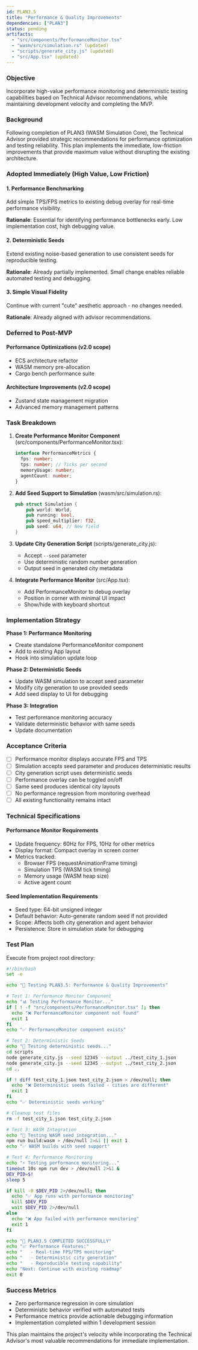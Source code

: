 ```yaml
---
id: PLAN3.5
title: "Performance & Quality Improvements"
dependencies: ["PLAN3"]
status: pending
artifacts:
  - "src/components/PerformanceMonitor.tsx"
  - "wasm/src/simulation.rs" (updated)
  - "scripts/generate_city.js" (updated)
  - "src/App.tsx" (updated)
---
```


### Objective
Incorporate high-value performance monitoring and deterministic testing capabilities based on Technical Advisor recommendations, while maintaining development velocity and completing the MVP.

### Background
Following completion of PLAN3 (WASM Simulation Core), the Technical Advisor provided strategic recommendations for performance optimization and testing reliability. This plan implements the immediate, low-friction improvements that provide maximum value without disrupting the existing architecture.

### Adopted Immediately (High Value, Low Friction)

#### 1. Performance Benchmarking
Add simple TPS/FPS metrics to existing debug overlay for real-time performance visibility.

**Rationale**: Essential for identifying performance bottlenecks early. Low implementation cost, high debugging value.

#### 2. Deterministic Seeds
Extend existing noise-based generation to use consistent seeds for reproducible testing.

**Rationale**: Already partially implemented. Small change enables reliable automated testing and debugging.

#### 3. Simple Visual Fidelity
Continue with current "cute" aesthetic approach - no changes needed.

**Rationale**: Already aligned with advisor recommendations.

### Deferred to Post-MVP

#### Performance Optimizations (v2.0 scope)
- ECS architecture refactor
- WASM memory pre-allocation
- Cargo bench performance suite

#### Architecture Improvements (v2.0 scope)
- Zustand state management migration
- Advanced memory management patterns

### Task Breakdown

1. **Create Performance Monitor Component** (src/components/PerformanceMonitor.tsx):
   ```typescript
   interface PerformanceMetrics {
     fps: number;
     tps: number; // Ticks per second
     memoryUsage: number;
     agentCount: number;
   }
   ```

2. **Add Seed Support to Simulation** (wasm/src/simulation.rs):
   ```rust
   pub struct Simulation {
       pub world: World,
       pub running: bool,
       pub speed_multiplier: f32,
       pub seed: u64, // New field
   }
   ```

3. **Update City Generation Script** (scripts/generate_city.js):
   - Accept `--seed` parameter
   - Use deterministic random number generation
   - Output seed in generated city metadata

4. **Integrate Performance Monitor** (src/App.tsx):
   - Add PerformanceMonitor to debug overlay
   - Position in corner with minimal UI impact
   - Show/hide with keyboard shortcut

### Implementation Strategy

**Phase 1: Performance Monitoring**
- Create standalone PerformanceMonitor component
- Add to existing App layout
- Hook into simulation update loop

**Phase 2: Deterministic Seeds**
- Update WASM simulation to accept seed parameter
- Modify city generation to use provided seeds
- Add seed display to UI for debugging

**Phase 3: Integration**
- Test performance monitoring accuracy
- Validate deterministic behavior with same seeds
- Update documentation

### Acceptance Criteria
- [ ] Performance monitor displays accurate FPS and TPS
- [ ] Simulation accepts seed parameter and produces deterministic results
- [ ] City generation script uses deterministic seeds
- [ ] Performance overlay can be toggled on/off
- [ ] Same seed produces identical city layouts
- [ ] No performance regression from monitoring overhead
- [ ] All existing functionality remains intact

### Technical Specifications

#### Performance Monitor Requirements
- Update frequency: 60Hz for FPS, 10Hz for other metrics
- Display format: Compact overlay in screen corner
- Metrics tracked:
  - Browser FPS (requestAnimationFrame timing)
  - Simulation TPS (WASM tick timing)
  - Memory usage (WASM heap size)
  - Active agent count

#### Seed Implementation Requirements
- Seed type: 64-bit unsigned integer
- Default behavior: Auto-generate random seed if not provided
- Scope: Affects both city generation and agent behavior
- Persistence: Store in simulation state for debugging

### Test Plan
Execute from project root directory:

```bash
#!/bin/bash
set -e

echo "🧪 Testing PLAN3.5: Performance & Quality Improvements"

# Test 1: Performance Monitor Component
echo "📊 Testing Performance Monitor..."
if [ ! -f "src/components/PerformanceMonitor.tsx" ]; then
  echo "❌ PerformanceMonitor component not found"
  exit 1
fi
echo "✅ PerformanceMonitor component exists"

# Test 2: Deterministic Seeds
echo "🎲 Testing deterministic seeds..."
cd scripts
node generate_city.js --seed 12345 --output ../test_city_1.json
node generate_city.js --seed 12345 --output ../test_city_2.json
cd ..

if ! diff test_city_1.json test_city_2.json > /dev/null; then
  echo "❌ Deterministic seeds failed - cities are different"
  exit 1
fi
echo "✅ Deterministic seeds working"

# Cleanup test files
rm -f test_city_1.json test_city_2.json

# Test 3: WASM Integration
echo "🦀 Testing WASM seed integration..."
npm run build:wasm > /dev/null 2>&1 || exit 1
echo "✅ WASM builds with seed support"

# Test 4: Performance Monitoring
echo "⚡ Testing performance monitoring..."
timeout 10s npm run dev > /dev/null 2>&1 &
DEV_PID=$!
sleep 5

if kill -0 $DEV_PID 2>/dev/null; then
  echo "✅ App runs with performance monitoring"
  kill $DEV_PID
  wait $DEV_PID 2>/dev/null
else
  echo "❌ App failed with performance monitoring"
  exit 1
fi

echo "🎉 PLAN3.5 COMPLETED SUCCESSFULLY"
echo "📈 Performance Features:"
echo "   - Real-time FPS/TPS monitoring"
echo "   - Deterministic city generation"
echo "   - Reproducible testing capability"
echo "Next: Continue with existing roadmap"
exit 0
```

### Success Metrics
- Zero performance regression in core simulation
- Deterministic behavior verified with automated tests
- Performance metrics provide actionable debugging information
- Implementation completed within 1 development session

This plan maintains the project's velocity while incorporating the Technical Advisor's most valuable recommendations for immediate implementation.